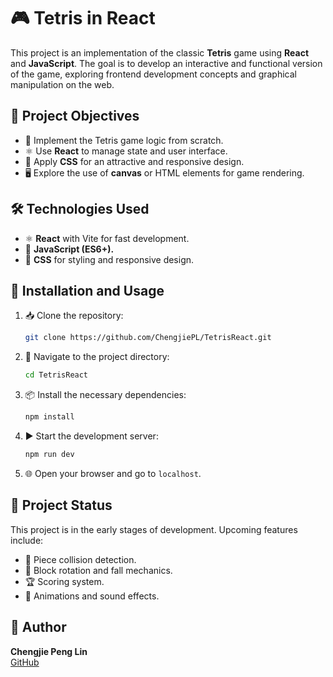 # 🎮 Tetris in React

This project is an implementation of the classic **Tetris** game using **React** and **JavaScript**. The goal is to develop an interactive and functional version of the game, exploring frontend development concepts and graphical manipulation on the web.

## 🎯 Project Objectives

- 🧩 Implement the Tetris game logic from scratch.
- ⚛️ Use **React** to manage state and user interface.
- 🎨 Apply **CSS** for an attractive and responsive design.
- 🖥️ Explore the use of **canvas** or HTML elements for game rendering.

## 🛠️ Technologies Used

- ⚛️ **React** with Vite for fast development.
- 📜 **JavaScript (ES6+).**
- 🎨 **CSS** for styling and responsive design.

## 🚀 Installation and Usage

1. 📥 Clone the repository:
   ```bash
   git clone https://github.com/ChengjiePL/TetrisReact.git
   ```
2. 📂 Navigate to the project directory:
   ```bash
   cd TetrisReact
   ```
3. 📦 Install the necessary dependencies:
   ```bash
   npm install
   ```
4. ▶️ Start the development server:
   ```bash
   npm run dev
   ```
5. 🌐 Open your browser and go to `localhost`.

## 📌 Project Status

This project is in the early stages of development. Upcoming features include:

- 🔄 Piece collision detection.
- 🔺 Block rotation and fall mechanics.
- 🏆 Scoring system.
- 🎵 Animations and sound effects.

## 👤 Author

**Chengjie Peng Lin**  
[GitHub](https://github.com/ChengjiePL)
